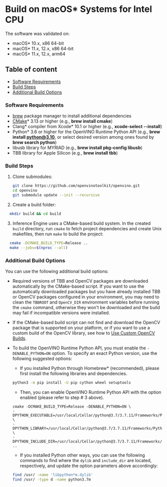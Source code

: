 # Build on macOS* Systems for Intel CPU

The software was validated on:
- macOS\* 10.x, x86 64-bit
- macOS\* 11.x, 12.x, x86 64-bit
- macOS\* 11.x, 12.x, arm64

## Table of content

  - [Software Requirements](#software-requirements)
  - [Build Steps](#build-steps)
  - [Additional Build Options](#additional-build-options)

### Software Requirements

- [brew] package manager to install additional dependencies
- [CMake]\* 3.13 or higher (e.g., **brew install cmake**)
- Clang\* compiler from Xcode\* 10.1 or higher (e.g., **xcode-select --install**)
- Python\* 3.6 or higher for the OpenVINO Runtime Python API (e.g., **brew install python@3.10**, or select desired version among ones found by **brew search python**)
- libusb library for MYRIAD (e.g., **brew install pkg-config libusb**)
- TBB library for Apple Silicon (e.g., **brew install tbb**)

### Build Steps

1. Clone submodules:
    ```sh
   git clone https://github.com/openvinotoolkit/openvino.git
   cd openvino
   git submodule update --init --recursive
    ```
2. Create a build folder:
```sh
  mkdir build && cd build
```
3. Inference Engine uses a CMake-based build system. In the created `build`
   directory, run `cmake` to fetch project dependencies and create Unix makefiles,
   then run `make` to build the project:
```sh
  cmake -DCMAKE_BUILD_TYPE=Release ..
  make --jobs=$(nproc --all)
```
### Additional Build Options

You can use the following additional build options:

- Required versions of TBB and OpenCV packages are downloaded automatically by
  the CMake-based script. If you want to use the automatically downloaded
  packages but you have already installed TBB or OpenCV packages configured in
  your environment, you may need to clean the `TBBROOT` and `OpenCV_DIR`
  environment variables before running the `cmake` command, otherwise they won't
  be downloaded and the build may fail if incompatible versions were installed.

- If the CMake-based build script can not find and download the OpenCV package
  that is supported on your platform, or if you want to use a custom build of
  the OpenCV library, see how to
  [Use Custom OpenCV Builds](https://github.com/openvinotoolkit/openvino/wiki/CMakeOptionsForCustomCompilation#Building-with-custom-OpenCV).
 
- To build the OpenVINO Runtime Python API, you must enable the `-DENABLE_PYTHON=ON` option. To
  specify an exact Python version, use the following suggested options:
   - If you installed Python through Homebrew* (recommended), please first install the following libraries and dependencies.
   ```sh
   python3 -m pip install -U pip cython wheel setuptools
   ```
   - Then, you can enable OpenVINO Runtime Python API with the option enabled (please refer to step # 3 above). 
   ```
   cmake -DCMAKE_BUILD_TYPE=Release -DENABLE_PYTHON=ON \
   -DPYTHON_EXECUTABLE=/usr/local/Cellar/python@3.7/3.7.11/Frameworks/Python.framework/Versions/3.7/bin/python3.7m \
   -DPYTHON_LIBRARY=/usr/local/Cellar/python@3.7/3.7.11/Frameworks/Python.framework/Versions/3.7/lib/libpython3.7m.dylib \
   -DPYTHON_INCLUDE_DIR=/usr/local/Cellar/python@3.7/3.7.11/Frameworks/Python.framework/Versions/3.7/include/python3.7m ..
   ```
   - If you installed Python other ways, you can use the following commands to find where the `dylib` and `include_dir` are located, respectively, and update the option parameters above accordingly:
   ```sh
   find /usr/ -name 'libpython*m.dylib'
   find /usr/ -type d -name python3.7m
   ```

[CMake]:https://cmake.org/download/
[brew]:https://brew.sh